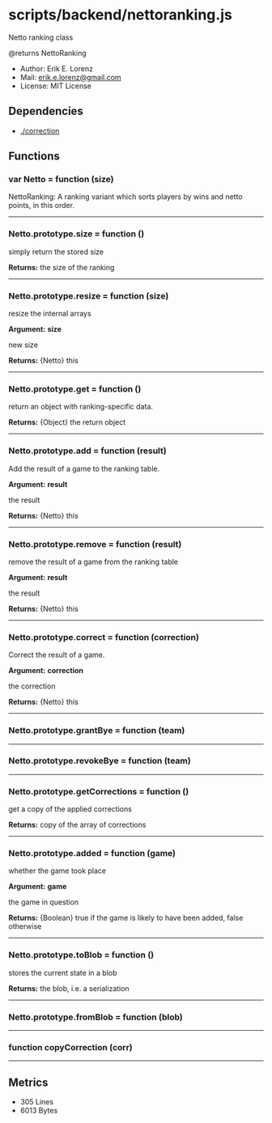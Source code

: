 # scripts/backend/nettoranking.js


Netto ranking class

@returns NettoRanking
* Author: Erik E. Lorenz 
* Mail: <erik.e.lorenz@gmail.com>
* License: MIT License


## Dependencies

* <a href="./correction.html">./correction</a>

## Functions

###   var Netto = function (size)
NettoRanking: A ranking variant which sorts players by wins and netto
points, in this order.

---


###   Netto.prototype.size = function ()
simply return the stored size


**Returns:** the size of the ranking

---


###   Netto.prototype.resize = function (size)
resize the internal arrays

**Argument:** **size**

new size

**Returns:** {Netto} this

---


###   Netto.prototype.get = function ()
return an object with ranking-specific data.


**Returns:** {Object} the return object

---


###   Netto.prototype.add = function (result)
Add the result of a game to the ranking table.

**Argument:** **result**

the result

**Returns:** {Netto} this

---


###   Netto.prototype.remove = function (result)
remove the result of a game from the ranking table

**Argument:** **result**

the result

**Returns:** {Netto} this

---


###   Netto.prototype.correct = function (correction)
Correct the result of a game.

**Argument:** **correction**

the correction

**Returns:** {Netto} this

---


###   Netto.prototype.grantBye = function (team)

---

###   Netto.prototype.revokeBye = function (team)

---

###   Netto.prototype.getCorrections = function ()
get a copy of the applied corrections


**Returns:** copy of the array of corrections

---


###   Netto.prototype.added = function (game)
whether the game took place

**Argument:** **game**

the game in question

**Returns:** {Boolean} true if the game is likely to have been added, false
otherwise

---


###   Netto.prototype.toBlob = function ()
stores the current state in a blob


**Returns:** the blob, i.e. a serialization

---


###   Netto.prototype.fromBlob = function (blob)

---

###     function copyCorrection (corr)

---

## Metrics

* 305 Lines
* 6013 Bytes


